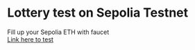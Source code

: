 # Lottery test on Sepolia Testnet
Fill up your Sepolia ETH with faucet <br>
<a href=https://khairultruestory.github.io/lottest/>Link here to test</a>
